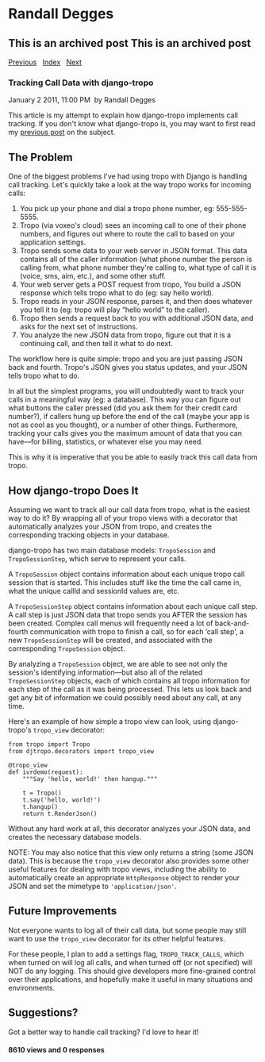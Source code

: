 # Randall Degges

## This is an archived post This is an archived post

[Previous][]   [Index][]   [Next][]

### Tracking Call Data with django-tropo

January 2 2011, 11:00 PM  by Randall Degges

This article is my attempt to explain how django-tropo implements call tracking.
If you don't know what django-tropo is, you may want to first read my [previous
post][] on the subject.

## The Problem

One of the biggest problems I've had using tropo with Django is handling call
tracking. Let's quickly take a look at the way tropo works for incoming calls:

1.  You pick up your phone and dial a tropo phone number, eg: 555-555-5555.
2.  Tropo (via voxeo's cloud) sees an incoming call to one of their phone
    numbers, and figures out where to route the call to based on your
    application settings.
3.  Tropo sends some data to your web server in JSON format. This data contains
    all of the caller information (what phone number the person is calling from,
    what phone number they're calling to, what type of call it is (voice, sms,
    aim, etc.), and some other stuff.
4.  Your web server gets a POST request from tropo, You build a JSON response
    which tells tropo what to do (eg: say hello world).
5.  Tropo reads in your JSON response, parses it, and then does whatever you
    tell it to (eg: tropo will play “hello world” to the caller).
6.  Tropo then sends a request back to you with additional JSON data, and asks
    for the next set of instructions.
7.  You analyze the new JSON data from tropo, figure out that it is a continuing
    call, and then tell it what to do next.

The workflow here is quite simple: tropo and you are just passing JSON back and
fourth. Tropo's JSON gives you status updates, and your JSON tells tropo what to
do.

In all but the simplest programs, you will undoubtedly want to track your calls
in a meaningful way (eg: a database). This way you can figure out what buttons
the caller pressed (did you ask them for their credit card number?), if callers
hung up before the end of the call (maybe your app is not as cool as you
thought), or a number of other things. Furthermore, tracking your calls gives
you the maximum amount of data that you can have—for billing, statistics, or
whatever else you may need.

This is why it is imperative that you be able to easily track this call data
from tropo.

## How django-tropo Does It

Assuming we want to track all our call data from tropo, what is the easiest way
to do it? By wrapping all of your tropo views with a decorator that
automatically analyzes your JSON from tropo, and creates the corresponding
tracking objects in your database.

django-tropo has two main database models: `TropoSession` and
`TropoSessionStep`, which serve to represent your calls.

A `TropoSession` object contains information about each unique tropo call
session that is started. This includes stuff like the time the call came in,
what the unique callId and sessionId values are, etc.

A `TropoSessionStep` object contains information about each unique call step. A
call step is just JSON data that tropo sends you AFTER the session has been
created. Complex call menus will frequently need a lot of back-and-fourth
communication with tropo to finish a call, so for each ‘call step', a new
`TropoSessionStep` will be created, and associated with the corresponding
`TropoSession` object.

By analyzing a `TropoSession` object, we are able to see not only the session's
identifying information—but also all of the related `TropoSessionStep` objects,
each of which contains all tropo information for each step of the call as it was
being processed. This lets us look back and get any bit of information we could
possibly need about any call, at any time.

Here's an example of how simple a tropo view can look, using django-tropo's
`tropo_view` decorator:

    from tropo import Tropo
    from djtropo.decorators import tropo_view

    @tropo_view
    def ivrdemo(request):
        """Say 'hello, world!' then hangup."""

        t = Tropo()
        t.say('hello, world!')
        t.hangup()
        return t.RenderJson()

Without any hard work at all, this decorator analyzes your JSON data, and
creates the necessary database models.

NOTE: You may also notice that this view only returns a string (some JSON data).
This is because the `tropo_view` decorator also provides some other useful
features for dealing with tropo views, including the ability to automatically
create an appropriate `HttpResponse` object to render your JSON and set the
mimetype to `'application/json'`.

## Future Improvements

Not everyone wants to log all of their call data, but some people may still want
to use the `tropo_view` decorator for its other helpful features.

For these people, I plan to add a settings flag, `TROPO_TRACK_CALLS`, which when
turned on will log all calls, and when turned off (or not specified) will NOT do
any logging. This should give developers more fine-grained control over their
applications, and hopefully make it useful in many situations and environments.

## Suggestions?

Got a better way to handle call tracking? I'd love to hear it!

#### 8610 views and 0 responses

  [Previous]: ../../../posts/2011/01/startup-mode.html
  [Index]: ../../../index-6.html
  [Next]: ../../../posts/2011/01/my-experiences-with-tropo.html
  [previous post]: http://projectb14ck.org/my-experiences-with-tropo
